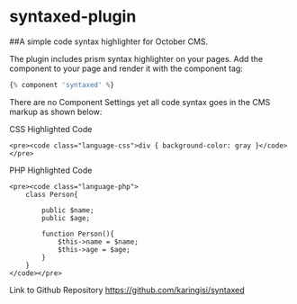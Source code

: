 syntaxed-plugin
===============

##A simple code syntax highlighter for October CMS.


The plugin includes prism syntax highlighter on your pages. Add the component to your page and render it with the component tag:

```php
{% component 'syntaxed' %}
```

There are no Component Settings yet all code syntax goes in the CMS markup as shown below:

<p> CSS Highlighted Code </p>

```
<pre><code class="language-css">div { background-color: gray }</code></pre>
```

<p> PHP Highlighted Code </p>

```
<pre><code class="language-php">
    class Person{
        
        public $name;
        public $age;
        
        function Person(){
            $this->name = $name;
            $this->age = $age;
        }
    }
</code></pre>
```
Link to Github Repository
<a href="https://github.com/karingisi/syntaxed">https://github.com/karingisi/syntaxed</a>
